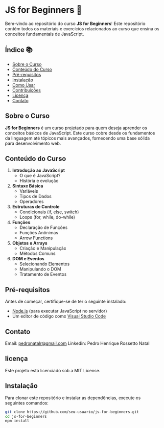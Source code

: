 # JS for Beginners 📝

Bem-vindo ao repositório do curso **JS for Beginners**! Este repositório contém todos os materiais e exercícios relacionados ao curso que ensina os conceitos fundamentais de JavaScript.

## Índice 📚

- [Sobre o Curso](#sobre-o-curso)
- [Conteúdo do Curso](#conteúdo-do-curso)
- [Pré-requisitos](#pré-requisitos)
- [Instalação](#instalação)
- [Como Usar](#como-usar)
- [Contribuições](#contribuições)
- [Licença](#licença)
- [Contato](#contato)

## Sobre o Curso

**JS for Beginners** é um curso projetado para quem deseja aprender os conceitos básicos de JavaScript. Este curso cobre desde os fundamentos da linguagem até tópicos mais avançados, fornecendo uma base sólida para desenvolvimento web.

## Conteúdo do Curso

1. **Introdução ao JavaScript**
    - O que é JavaScript?
    - História e evolução
2. **Sintaxe Básica**
    - Variáveis
    - Tipos de Dados
    - Operadores
3. **Estruturas de Controle**
    - Condicionais (if, else, switch)
    - Loops (for, while, do-while)
4. **Funções**
    - Declaração de Funções
    - Funções Anônimas
    - Arrow Functions
5. **Objetos e Arrays**
    - Criação e Manipulação
    - Métodos Comuns
6. **DOM e Eventos**
    - Selecionando Elementos
    - Manipulando o DOM
    - Tratamento de Eventos

## Pré-requisitos

Antes de começar, certifique-se de ter o seguinte instalado:

- [Node.js](https://nodejs.org/) (para executar JavaScript no servidor)
- Um editor de código como [Visual Studio Code](https://code.visualstudio.com/)

## Contato
Email: pedronatalr@gmail.com
Linkedin: Pedro Henrique Rossetto Natal

## licença
Este projeto está licenciado sob a MIT License.



## Instalação

Para clonar este repositório e instalar as dependências, execute os seguintes comandos:

```bash
git clone https://github.com/seu-usuario/js-for-beginners.git
cd js-for-beginners
npm install


